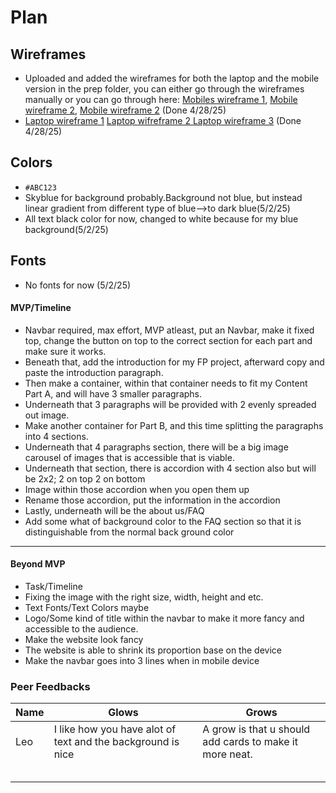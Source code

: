 # Plan

## Wireframes
* Uploaded and added the wireframes for both the laptop and the mobile version in the prep folder, you can either go through the wireframes manually or you can go through here: <a href="mobile-wireframe1.png">Mobiles wireframe 1</a>, <a href="mobile-wireframe2.png"> Mobile wireframe 2</a>, <a href="mobile-wireframe3.png">Mobile wireframe 2</a> (Done 4/28/25)
* <a href="laptop-wireframe1.png">Laptop wireframe 1</a> <a href="laptop-wireframe2.png">Laptop wifreframe 2 </a> <a href="laptop-wireframe3.png">Laptop wireframe 3</a> (Done 4/28/25)

## Colors
* `#ABC123`
* Skyblue for background probably.Background not blue, but instead linear gradient from different type of blue-->to dark blue(5/2/25)
* All text black color for now, changed to white because for my blue background(5/2/25)


## Fonts
* No fonts for now (5/2/25)


#### MVP/Timeline
* Navbar required, max effort,  MVP atleast, put an Navbar, make it fixed top, change the button on top to the correct section for each part and make sure it works.
* Beneath that, add the introduction for my FP project, afterward copy and paste the introduction paragraph.
* Then make a container, within that container needs to fit my Content Part A, and will have 3 smaller paragraphs.
* Underneath that 3 paragraphs will be provided with 2 evenly spreaded out image.
* Make another container for Part B, and this time splitting the paragraphs into 4 sections.
* Underneath that 4 paragraphs section, there will be a big image carousel of images that is accessible that is viable.
* Underneath that section, there is accordion with 4 section also but will be 2x2; 2 on top 2 on bottom
* Image within those accordion when you open them up
* Rename those accordion, put the information in the accordion
* Lastly, underneath will be the about us/FAQ
* Add some what of background color to the FAQ section so that it is distinguishable from the normal back ground color




---

#### Beyond MVP
* Task/Timeline
* Fixing the image with the right size, width, height and etc.
* Text Fonts/Text Colors maybe
* Logo/Some kind of title within the navbar to make it more fancy and accessible to the audience.
* Make the website look fancy
* The website is able to shrink its proportion base on the device
* Make the navbar goes into 3 lines when in mobile device









### Peer Feedbacks
| Name | Glows | Grows |
| -------- | ------- | ------- |
| Leo  |  I like how you have alot of text and the background is nice | A grow is that u should add cards to make it more neat.
|   |   |
|   |   |
|   |   |
|   |   |
|   |   |

